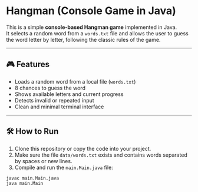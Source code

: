 # Hangman (Console Game in Java)

This is a simple **console-based Hangman game** implemented in Java.  
It selects a random word from a `words.txt` file and allows the user to guess the word letter by letter, following the classic rules of the game.

---

## 🎮 Features

- Loads a random word from a local file (`words.txt`)
- 8 chances to guess the word
- Shows available letters and current progress
- Detects invalid or repeated input
- Clean and minimal terminal interface

---

## 🛠 How to Run

1. Clone this repository or copy the code into your project.
2. Make sure the file `data/words.txt` exists and contains words separated by spaces or new lines.
3. Compile and run the `main.Main.java` file:

```bash
javac main.Main.java
java main.Main
